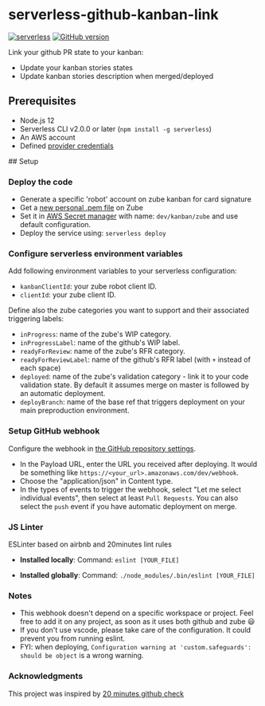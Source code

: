 # serverless-github-kanban-link

[![serverless](http://public.serverless.com/badges/v3.svg)](https://serverless.com/)
[![GitHub version](https://img.shields.io/badge/version-1.0.0-blue)](https://github.com/JamesLaviron/serverless-github-kanban-link)

Link your github PR state to your kanban:
- Update your kanban stories states
- Update kanban stories description when merged/deployed

## Prerequisites

- Node.js 12
- Serverless CLI v2.0.0 or later (`npm install -g serverless`)
- An AWS account
- Defined [provider credentials](https://serverless.com/framework/docs/providers/aws/guide/credentials/)

## Setup

### Deploy the code

- Generate a specific 'robot' account on zube kanban for card signature
- Get a [new personal .pem file](https://zube.io/docs/api) on Zube
- Set it in [AWS Secret manager](https://eu-west-1.console.aws.amazon.com/secretsmanager/home?region=eu-west-1#/newSecret?step=selectSecret) with name: `dev/kanban/zube` and use default configuration.
- Deploy the service using: `serverless deploy`

### Configure serverless environment variables

Add following environment variables to your serverless configuration:
- `kanbanClientId`: your zube robot client ID.
- `clientId`: your zube client ID.

Define also the zube categories you want to support and their associated triggering labels:
- `inProgress`: name of the zube's WIP category.
- `inProgressLabel`: name of the github's WIP label.
- `readyForReview`: name of the zube's RFR category.
- `readyForReviewLabel`: name of the github's RFR label (with `+` instead of each space)
- `deployed`: name of the zube's validation category - link it to your code validation state. By default it assumes merge on master is followed by an automatic deployment.
- `deployBranch`: name of the base ref that triggers deployment on your main preproduction environment.

### Setup GitHub webhook

Configure the webhook in [the GitHub repository settings](https://developer.github.com/webhooks/creating/#setting-up-a-webhook).

- In the Payload URL, enter the URL you received after deploying. It would be something like `https://<your_url>.amazonaws.com/dev/webhook`.
- Choose the "application/json" in Content type.
- In the types of events to trigger the webhook, select "Let me select individual events", then select at least `Pull Requests`. You can also select the `push` event if you have automatic deployment on merge.

### JS Linter
ESLinter based on airbnb and 20minutes lint rules

- **Installed locally**:
Command: `eslint [YOUR_FILE]`

- **Installed globally**:
Command: `./node_modules/.bin/eslint [YOUR_FILE]`

### Notes

- This webhook doesn't depend on a specific workspace or project. Feel free to add it on any project, as soon as it uses both github and zube :smiley:
- If you don't use vscode, please take care of the configuration. It could prevent you from running eslint.
- FYI: when deploying, `Configuration warning at 'custom.safeguards': should be object` is a wrong warning.

### Acknowledgments
This project was inspired by [20 minutes github check](https://github.com/20minutes/serverless-github-check)
